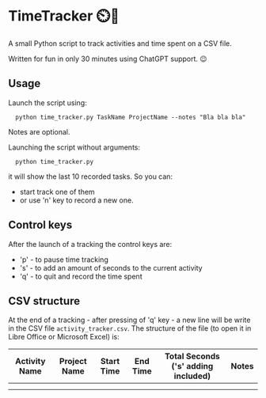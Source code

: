 
# TimeTracker ⏲️📒

A small Python script to track activities and time spent on a CSV file.

Written for fun in only 30 minutes using ChatGPT support. 😉

## Usage
Launch the script using:

```
  python time_tracker.py TaskName ProjectName --notes "Bla bla bla"
```
Notes are optional.

Launching the script without arguments:

```
  python time_tracker.py
```

it will show the last 10 recorded tasks. So you can:
- start track one of them 
- or use 'n' key to record a new one.



## Control keys

After the launch of a tracking the control keys are:

- 'p' - to pause time tracking
- 's' - to add an amount of seconds to the current activity
- 'q' - to quit and record the time spent

## CSV structure
At the end of a tracking - after pressing of 'q' key - a new line will be write in the CSV file ```activity_tracker.csv```.
The structure of the file (to open it in Libre Office or Microsoft Excel) is:

| Activity Name  |  Project Name | Start Time  | End Time  | Total Seconds ('s' adding included)  | Notes |
|---|---|---|---|---|---|
|   |   |   |   |   |   |
|   |   |   |   |   |   |